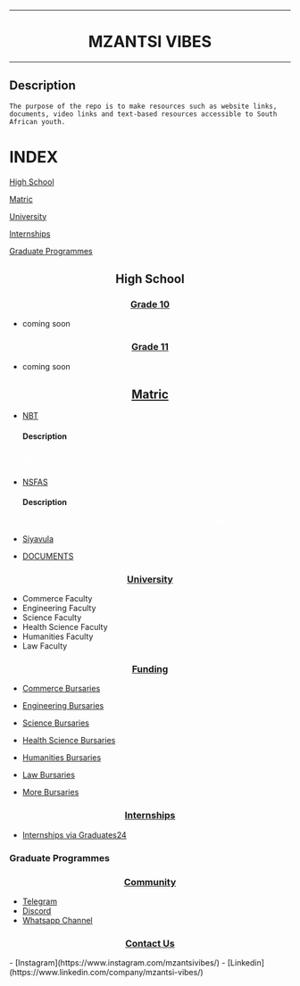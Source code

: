 <hr/>
<h1 align="center">MZANTSI VIBES</h1>
<hr/>
<!--
For Documents, Ask people who are still in high school for certain grades if you do not have any document to add. I still need time to upload my documents on GoogleDrive and stuff. Read until the end.
 -->

## Description
    The purpose of the repo is to make resources such as website links, documents, video links and text-based resources accessible to South African youth.

# INDEX
<a href="#high_school">High School</a>

<a href="#matric">Matric</a>

<a href="#university">University</a>

<a href="#internships">Internships</a>

<a href="#grad_programmes">Graduate Programmes</a>




<h2 id="high_school" align="center">High School</h2>
<!-- Grade 10 resources must come here -->
<h3 align="center"><u>Grade 10</u> </h3>

* coming soon

<!-- - [Siyavula](https://www.siyavula.com/) -->

<!-- Add resources for Grade 11 here -->
<h3 align="center"><u>Grade 11 </u> </h3>

* coming soon

<!-- - [Siyavula](https://www.siyavula.com/) -->


<!-- grade 12 Resources must come here -->
<h2 id="matric" align="center"><u>Matric</u>  </h2>

-   [NBT](https://www.nbt.ac.za/)

    <h4>Description</h4>
    <pre style="color:white">
    National BenchMark Test are for testing whether a matric student is ready
    for university/higher education.
    </pre>

- [NSFAS](https://my.nsfas.org.za/)
  <h4>Description</h4>
  <pre style="color:white">This is a financial aid in South Africa that aid/helps students who cannot afford to pay for higher education fees.
  </pre>

- [Siyavula](https://www.siyavula.com/)

<!-- Link with the remote link where you will upload documents. -->
- [DOCUMENTS]()

<!-- use OneDrive or Google Drive to share files here -->
<h3 align="center" id="university"><u>University</u></h3>

- Commerce Faculty
- Engineering Faculty
- Science Faculty
- Health Science Faculty
- Humanities Faculty
- Law Faculty

<!-- People are lazy to look for bursaries so keep on editing this part each and every month, move with time, if they close, add ones which are yet to close. -->
<h3 align="center"><u>Funding</u></h3>

- [Commerce Bursaries]()
- [Engineering Bursaries]()
- [Science Bursaries]()
- [Health Science Bursaries]()
- [Humanities Bursaries]()
- [Law Bursaries]()

- [More Bursaries](https://www.zabursaries.co.za/)

<h3 align="center" id="internships"><u>Internships</u></h3>

- [Internships via Graduates24](https://www.graduates24.com/internshipprogrammes)

<h3 id="grad_programmes">Graduate Programmes</h2>

<!-- You will choose Your community if you have one -->
<h3 align="center"><u>Community</u></h3>

- [Telegram]()
- [Discord]()
- [Whatsapp Channel]()

<!-- Do not put your personal number but rather your social media account such as ones mentioned below. -->
<h3 align="center"><u>Contact Us</u></h3>
<!-- TEST -->
- [Instagram](https://www.instagram.com/mzantsivibes/)
- [Linkedin](https://www.linkedin.com/company/mzantsi-vibes/)
